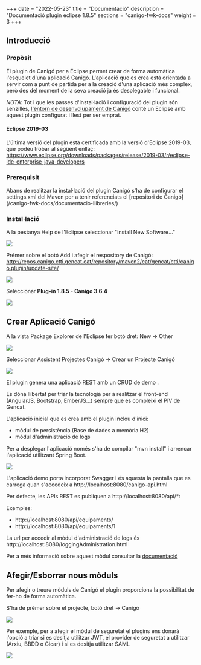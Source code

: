 +++
date        = "2022-05-23"
title       = "Documentació"
description = "Documentació plugin eclipse 1.8.5"
sections    = "canigo-fwk-docs"
weight		= 3
+++

## Introducció

### Propòsit

El plugin de Canigó per a Eclipse permet crear de forma automàtica l'esquelet d'una aplicació Canigó. L'aplicació que es crea està orientada a servir com a punt de partida per a la creació d'una aplicació més complex, però des del moment de la seva creació ja és desplegable i funcional.

*NOTA*: Tot i que les passes d'instal·lació i configuració del plugin són senzilles, [l'entorn de desenvolupament de Canigó](/canigo-fwk-docs/entorn-de-desenvolupament/maquina-virtual/) conté un Eclipse amb aquest plugin configurat i llest per ser emprat.

#### Eclipse 2019-03

L'última versió del plugin està certificada amb la versió d'Eclipse 2019-03, que podeu trobar al següent enllaç: https://www.eclipse.org/downloads/packages/release/2019-03/r/eclipse-ide-enterprise-java-developers

### Prerequisit

Abans de realitzar la instal·lació del plugin Canigó s'ha de configurar el settings.xml del Maven per a tenir referenciats el [repositori de Canigó] (/canigo-fwk-docs/documentacio-llibreries/)

### Instal·lació

A la pestanya Help de l'Eclipse seleccionar "Install New Software..."

![](/related/canigo/documentacio/plugin-canigo/img1.jpg)

Prémer sobre el botó Add i afegir el respository de Canigó:
http://repos.canigo.ctti.gencat.cat/repository/maven2/cat/gencat/ctti/canigo.plugin/update-site/

![](/related/canigo/documentacio/plugin-canigo/img2.jpg)

Seleccionar **Plug-in 1.8.5 - Canigo 3.6.4**

![](/related/canigo/documentacio/plugin-canigo/Plugin_eclipse_1_7_10.png)

## Crear Aplicació Canigó

A la vista Package Explorer de l'Eclipse fer botó dret: New -> Other

![](/related/canigo/documentacio/plugin-canigo/img4.jpg)

Seleccionar Assistent Projectes Canigó -> Crear un Projecte Canigó

![](/related/canigo/documentacio/plugin-canigo/Plugin_eclipse_1_7_4_new_project.png)

El plugin genera una aplicació REST amb un CRUD de demo .

Es dóna llibertat per triar la tecnologia per a realitzar el front-end (AngularJS, Bootstrap, EmberJS...) sempre que es compleixi el PIV de Gencat.

L'aplicació inicial que es crea amb el plugin inclou d'inici:

* mòdul de persistència (Base de dades a memòria H2)
* mòdul d'administració de logs

Per a desplegar l'aplicació només s'ha de compilar "mvn install" i arrencar l'aplicació utilitzant Spring Boot.

![](/related/canigo/documentacio/plugin-canigo/img11.jpg)

L'aplicació demo porta incorporat Swagger i és aquesta la pantalla que es carrega quan s'accedeix a http://localhost:8080/canigo-api.html

Per defecte, les APIs REST es publiquen a http://localhost:8080/api/*:

Exemples:

* http://localhost:8080/api/equipaments/
* http://localhost:8080/api/equipaments/1

La url per accedir al mòdul d'administració de logs és http://localhost:8080/loggingAdministration.html

Per a més informació sobre aquest mòdul consultar la [documentació](/canigo-fwk-docs/documentacio-per-versions/3.6LTS/3.6.4/moduls/moduls-generals/modul-logging-admin/)

## Afegir/Esborrar nous mòduls

Per afegir o treure mòduls de Canigó el plugin proporciona la possibilitat de fer-ho de forma automàtica.

S'ha de prémer sobre el projecte, botó dret -> Canigó

![](/related/canigo/documentacio/plugin-canigo/img9.jpg)

Per exemple, per a afegir el mòdul de seguretat el plugins ens donarà l'opció a triar si es desitja utilitzar JWT, el provider de seguretat a utilitzar (Arxiu, BBDD o Gicar) i si es desitja utilitzar SAML

![](/related/canigo/documentacio/plugin-canigo/Plugin_eclipse_1_7_4_add_modules_security.png)


